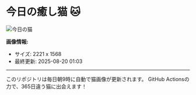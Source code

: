 # 今日の癒し猫 🐱

![今日の猫](https://cdn2.thecatapi.com/images/MTcyNDU0NA.jpg)

**画像情報:**
- サイズ: 2221 x 1568
- 最終更新: 2025-08-20 01:03

---

このリポジトリは毎日朝9時に自動で猫画像が更新されます。
GitHub Actionsの力で、365日違う猫に出会えます！
